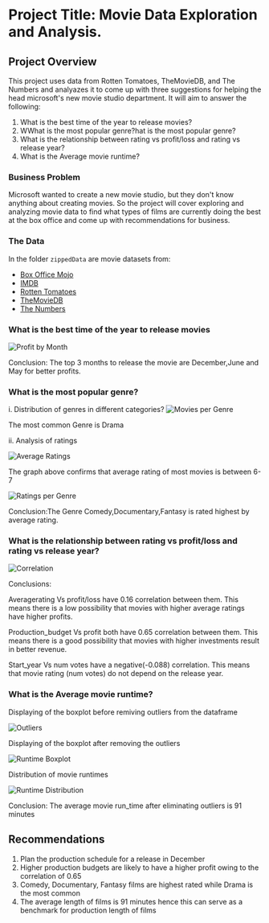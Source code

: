# Project Title: Movie Data Exploration and Analysis.

## Project Overview

This project uses data from Rotten Tomatoes, TheMovieDB, and The Numbers and analyazes it to come up with three suggestions for helping the head microsoft's new movie studio department. It will aim to answer the following: 

1. What is the best time of the year to release movies?
2. WWhat is the most popular genre?hat is the most popular genre?
3. What is the relationship between rating vs profit/loss and rating vs release year?
4. What is the Average movie runtime?

### Business Problem

Microsoft wanted to create a new movie studio, but they don't know anything about creating movies. So the project will cover exploring and analyzing movie data to find what types of films are currently doing the best at the box office and come up with recommendations for business.

### The Data

In the folder `zippedData` are movie datasets from:

* [Box Office Mojo](https://www.boxofficemojo.com/)
* [IMDB](https://www.imdb.com/)
* [Rotten Tomatoes](https://www.rottentomatoes.com/)
* [TheMovieDB](https://www.themoviedb.org/)
* [The Numbers](https://www.the-numbers.com/)




### What is the best time of the year to release movies


![Profit by Month](https://github.com/fwanalwenge/dsc-phase-1-project/assets/134020486/4228326f-7bc9-4839-a607-bee2a3ebe587)

Conclusion: The top 3 months to release the movie are December,June and May for better profits.

### What is the most popular genre?
i. Distribution of genres in different categories?
![Movies per Genre](https://github.com/fwanalwenge/dsc-phase-1-project/assets/134020486/7f2fd2a3-1211-4d13-bbd5-ee80b740cb36)

The most common Genre is Drama

ii. Analysis of ratings

![Average Ratings](https://github.com/fwanalwenge/dsc-phase-1-project/assets/134020486/5ddf85ba-cecc-4b12-9f2e-1e58f9a980c7)

The graph above confirms that average rating of most movies is between 6-7

![Ratings per Genre](https://github.com/fwanalwenge/dsc-phase-1-project/assets/134020486/b97b14c7-e4c2-4f73-8951-e9297bca2ccb)

Conclusion:The Genre Comedy,Documentary,Fantasy is rated highest by average rating. 

### What is the relationship between rating vs profit/loss and rating vs release year?
![Correlation](https://github.com/fwanalwenge/dsc-phase-1-project/assets/134020486/fc7825b9-8e81-43ae-92cd-c0bb849b740f)

Conclusions:

Averagerating Vs profit/loss have 0.16 correlation between them. This means there is a low possibility that movies with higher average ratings have higher profits.

Production_budget Vs profit both have 0.65 correlation between them. This means there is a good possibility that movies with higher investments result in better revenue.

Start_year Vs num votes have a negative(-0.088) correlation. This means that movie rating (num votes) do not depend on the release year.


### What is the Average movie runtime?
Displaying of the boxplot before remiving outliers from  the dataframe

![Outliers](https://github.com/fwanalwenge/dsc-phase-1-project/assets/134020486/a8032e63-e232-40b7-bade-0d7705e9fef2)


Displaying of the boxplot after removing the outliers

![Runtime Boxplot](https://github.com/fwanalwenge/dsc-phase-1-project/assets/134020486/f813229c-89db-4051-ae38-baad86dc7aba)


Distribution of movie runtimes

![Runtime Distribution](https://github.com/fwanalwenge/dsc-phase-1-project/assets/134020486/d2e165ae-f337-43d7-b1c6-7312f8c3811a)



Conclusion: The average movie run_time after eliminating outliers is 91 minutes


## Recommendations

1. Plan the production schedule for a release in December
2. Higher production budgets are likely to have a higher profit owing to the correlation of 0.65
3. Comedy, Documentary, Fantasy films are highest rated while Drama is the most common
4. The average length of films is 91 minutes hence this can serve as a benchmark for production length of films

